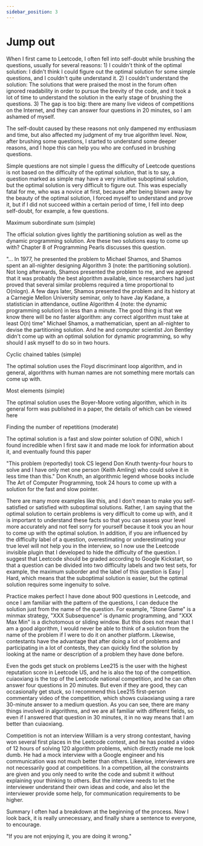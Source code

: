 ```yaml
---
sidebar_position: 3
---
```


# Jump out

When I first came to Leetcode, I often fell into self-doubt while brushing the questions, usually for several reasons: 1) I couldn't think of the optimal solution: I didn't think I could figure out the optimal solution for some simple questions, and I couldn't quite understand it. 2) I couldn't understand the solution: The solutions that were praised the most in the forum often ignored readability in order to pursue the brevity of the code, and it took a lot of time to understand the solution in the early stage of brushing the questions. 3) The gap is too big: there are many live videos of competitions on the Internet, and they can answer four questions in 20 minutes, so I am ashamed of myself.

The self-doubt caused by these reasons not only dampened my enthusiasm and time, but also affected my judgment of my true algorithm level. Now, after brushing some questions, I started to understand some deeper reasons, and I hope this can help you who are confused in brushing questions.

Simple questions are not simple
I guess the difficulty of Leetcode questions is not based on the difficulty of the optimal solution, that is to say, a question marked as simple may have a very intuitive suboptimal solution, but the optimal solution is very difficult to figure out. This was especially fatal for me, who was a novice at first, because after being blown away by the beauty of the optimal solution, I forced myself to understand and prove it, but if I did not succeed within a certain period of time, I fell into deep self-doubt, for example, a few questions.

Maximum subordinate sum (simple)

The official solution gives lightly the partitioning solution as well as the dynamic programming solution. Are these two solutions easy to come up with? Chapter 8 of Programming Pearls discusses this question.

"... In 1977, he presented the problem to Michael Shamos, and Shamos spent an all-nighter designing Algorithm 3 (note: the partitioning solution). Not long afterwards, Shamos presented the problem to me, and we agreed that it was probably the best algorithm available, since researchers had just proved that several similar problems required a time proportional to O(nlogn). A few days later, Shamos presented the problem and its history at a Carnegie Mellon University seminar, only to have Jay Kadane, a statistician in attendance, outline Algorithm 4 (note: the dynamic programming solution) in less than a minute. The good thing is that we know there will be no faster algorithm: any correct algorithm must take at least O(n) time"
Michael Shamos, a mathematician, spent an all-nighter to devise the partitioning solution. And he and computer scientist Jon Bentley didn't come up with an optimal solution for dynamic programming, so why should I ask myself to do so in two hours.

Cyclic chained tables (simple)

The optimal solution uses the Floyd discriminant loop algorithm, and in general, algorithms with human names are not something mere mortals can come up with.

Most elements (simple)

The optimal solution uses the Boyer-Moore voting algorithm, which in its general form was published in a paper, the details of which can be viewed here

Finding the number of repetitions (moderate)

The optimal solution is a fast and slow pointer solution of O(N), which I found incredible when I first saw it and made me look for information about it, and eventually found this paper

"This problem (reportedly) took CS legend Don Knuth twenty-four hours to solve and I have only met one person (Keith Amling) who could solve it in less time than this."
Don Knuth, an algorithmic legend whose books include The Art of Computer Programming, took 24 hours to come up with a solution for the fast and slow pointer.

There are many more examples like this, and I don't mean to make you self-satisfied or satisfied with suboptimal solutions. Rather, I am saying that the optimal solution to certain problems is very difficult to come up with, and it is important to understand these facts so that you can assess your level more accurately and not feel sorry for yourself because it took you an hour to come up with the optimal solution. In addition, if you are influenced by the difficulty label of a question, overestimating or underestimating your true level will not help you in the interview, so I now use the Leetcode invisible plugin that I developed to hide the difficulty of the question. I suggest that Leetcode should be graded according to Google Kickstart, so that a question can be divided into two difficulty labels and two test sets, for example, the maximum suborder and the label of this question is Easy | Hard, which means that the suboptimal solution is easier, but the optimal solution requires some ingenuity to solve.

Practice makes perfect
I have done about 900 questions in Leetcode, and once I am familiar with the pattern of the questions, I can deduce the solution just from the name of the question. For example, "Stone Game" is a minmax strategy, "XXX Subsequence" is dynamic programming, and "XXX Max Min" is a dichotomous or sliding window. But this does not mean that I am a good algorithm, I would never be able to think of a solution from the name of the problem if I were to do it on another platform. Likewise, contestants have the advantage that after doing a lot of problems and participating in a lot of contests, they can quickly find the solution by looking at the name or description of a problem they have done before.

Even the gods get stuck on problems
Lee215 is the user with the highest reputation score in Leetcode US, and he is also the top of the competition. cuiaoxiang is the top of the Leetcode national competition, and he can often answer four questions in 20 minutes. But even if they are good, they can occasionally get stuck, so I recommend this Lee215 first-person commentary video of the competition, which shows cuiaoxiang using a rare 30-minute answer to a medium question. As you can see, there are many things involved in algorithms, and we are all familiar with different fields, so even if I answered that question in 30 minutes, it in no way means that I am better than cuiaoxiang.

Competition is not an interview
William is a very strong contestant, having won several first places in the Leetcode contest, and he has posted a video of 12 hours of solving 120 algorithm problems, which directly made me look dumb. He had a mock interview with a Google engineer and his communication was not much better than others. Likewise, interviewers are not necessarily good at competitions. In a competition, all the constraints are given and you only need to write the code and submit it without explaining your thinking to others. But the interview needs to let the interviewer understand their own ideas and code, and also let the interviewer provide some help, for communication requirements to be higher.

Summary
I often had a breakdown at the beginning of the process. Now I look back, it is really unnecessary, and finally share a sentence to everyone, to encourage.

"If you are not enjoying it, you are doing it wrong."
